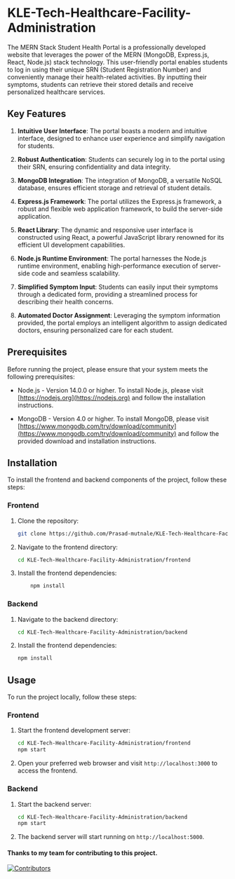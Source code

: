 # KLE-Tech-Healthcare-Facility-Administration


The MERN Stack Student Health Portal is a professionally developed website that leverages the power of the MERN (MongoDB, Express.js, React, Node.js) stack technology. This user-friendly portal enables students to log in using their unique SRN (Student Registration Number) and conveniently manage their health-related activities. By inputting their symptoms, students can retrieve their stored details and receive personalized healthcare services.

## Key Features

1. **Intuitive User Interface**: The portal boasts a modern and intuitive interface, designed to enhance user experience and simplify navigation for students.

2. **Robust Authentication**: Students can securely log in to the portal using their SRN, ensuring confidentiality and data integrity.

3. **MongoDB Integration**: The integration of MongoDB, a versatile NoSQL database, ensures efficient storage and retrieval of student details.

4. **Express.js Framework**: The portal utilizes the Express.js framework, a robust and flexible web application framework, to build the server-side application.

5. **React Library**: The dynamic and responsive user interface is constructed using React, a powerful JavaScript library renowned for its efficient UI development capabilities.

6. **Node.js Runtime Environment**: The portal harnesses the Node.js runtime environment, enabling high-performance execution of server-side code and seamless scalability.

7. **Simplified Symptom Input**: Students can easily input their symptoms through a dedicated form, providing a streamlined process for describing their health concerns.

8. **Automated Doctor Assignment**: Leveraging the symptom information provided, the portal employs an intelligent algorithm to assign dedicated doctors, ensuring personalized care for each student.

<!-- 9. **Email Notification System**: An integrated email notification system promptly sends appointment confirmations to students, keeping them informed about their scheduled consultations. -->

## Prerequisites

Before running the project, please ensure that your system meets the following prerequisites:

- Node.js - Version 14.0.0 or higher. To install Node.js, please visit [https://nodejs.org](https://nodejs.org) and follow the installation instructions.

- MongoDB - Version 4.0 or higher. To install MongoDB, please visit [https://www.mongodb.com/try/download/community](https://www.mongodb.com/try/download/community) and follow the provided download and installation instructions.

## Installation

To install the frontend and backend components of the project, follow these steps:


### Frontend

1. Clone the repository:

   ```bash
   git clone https://github.com/Prasad-mutnale/KLE-Tech-Healthcare-Facility-Administration

2. Navigate to the frontend directory:

   ```bash
   cd KLE-Tech-Healthcare-Facility-Administration/frontend

4. Install the frontend dependencies:

   ```bash
       npm install 

### Backend

1. Navigate to the backend directory:

   ```bash
   cd KLE-Tech-Healthcare-Facility-Administration/backend
3. Install the frontend dependencies:

   ```bash
   npm install

## Usage
To run the project locally, follow these steps:

### Frontend
1. Start the frontend development server:

   ```bash  
   cd KLE-Tech-Healthcare-Facility-Administration/frontend
   npm start

3. Open your preferred web browser and visit `http://localhost:3000` to access the frontend.



### Backend
1. Start the backend server:

   ```bash  
   cd KLE-Tech-Healthcare-Facility-Administration/backend
   npm start

3. The backend server will start running on `http://localhost:5000`.


<!-- ## Contributing
Contributions to this project are welcome! If you would like to contribute, please follow these guidelines:

1. Fork the repository to your GitHub account.
2. Create a new branch for your feature or bug fix.
3. Commit your changes and push the branch to your fork.
4. Submit a pull request, explaining the changes you've made and the rationale behind them. -->


#### Thanks to my team for contributing to this project.
[![Contributors](https://contrib.rocks/image?repo=Prasad-mutnale/KLE-Tech-Healthcare-Facility-Administration
)](https://github.com/Prasad-mutnale/KLE-Tech-Healthcare-Facility-Administration/graphs/contributors)

